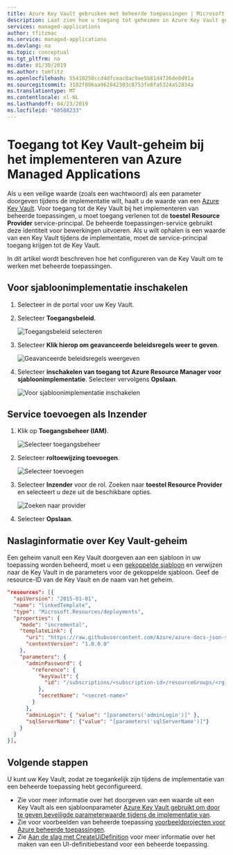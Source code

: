 ```yaml
---
title: Azure Key Vault gebruiken met beheerde toepassingen | Microsoft Docs
description: Laat zien hoe u toegang tot geheimen in Azure Key Vault gebruiken bij het implementeren van beheerde toepassingen
services: managed-applications
author: tfitzmac
ms.service: managed-applications
ms.devlang: na
ms.topic: conceptual
ms.tgt_pltfrm: na
ms.date: 01/30/2019
ms.author: tomfitz
ms.openlocfilehash: 55410250ccd4dfceac8ac9ae5b81d4736de0d91a
ms.sourcegitcommit: 3102f886aa962842303c8753fe8fa5324a52834a
ms.translationtype: MT
ms.contentlocale: nl-NL
ms.lasthandoff: 04/23/2019
ms.locfileid: "60588233"
---
```

# <a name="access-key-vault-secret-when-deploying-azure-managed-applications"></a>Toegang tot Key Vault-geheim bij het implementeren van Azure Managed Applications

Als u een veilige waarde (zoals een wachtwoord) als een parameter doorgeven tijdens de implementatie wilt, haalt u de waarde van een [Azure Key Vault](../key-vault/key-vault-whatis.md). Voor toegang tot de Key Vault bij het implementeren van beheerde toepassingen, u moet toegang verlenen tot de **toestel Resource Provider** service-principal. De beheerde toepassingen-service gebruikt deze identiteit voor bewerkingen uitvoeren. Als u wilt ophalen is een waarde van een Key Vault tijdens de implementatie, moet de service-principal toegang krijgen tot de Key Vault.

In dit artikel wordt beschreven hoe het configureren van de Key Vault om te werken met beheerde toepassingen.

## <a name="enable-template-deployment"></a>Voor sjabloonimplementatie inschakelen

1. Selecteer in de portal voor uw Key Vault.

1. Selecteer **Toegangsbeleid**.   

   ![Toegangsbeleid selecteren](./media/key-vault-access/select-access-policies.png)

1. Selecteer **Klik hierop om geavanceerde beleidsregels weer te geven**.

   ![Geavanceerde beleidsregels weergeven](./media/key-vault-access/advanced.png)

1. Selecteer **inschakelen van toegang tot Azure Resource Manager voor sjabloonimplementatie**. Selecteer vervolgens **Opslaan**.

   ![Voor sjabloonimplementatie inschakelen](./media/key-vault-access/enable-template.png)

## <a name="add-service-as-contributor"></a>Service toevoegen als Inzender

1. Klik op **Toegangsbeheer (IAM)**.

   ![Selecteer toegangsbeheer](./media/key-vault-access/access-control.png)

1. Selecteer **roltoewijzing toevoegen**.

   ![Selecteer toevoegen](./media/key-vault-access/add-access-control.png)

1. Selecteer **Inzender** voor de rol. Zoeken naar **toestel Resource Provider** en selecteert u deze uit de beschikbare opties.

   ![Zoeken naar provider](./media/key-vault-access/search-provider.png)

1. Selecteer **Opslaan**.

## <a name="reference-key-vault-secret"></a>Naslaginformatie over Key Vault-geheim

Een geheim vanuit een Key Vault doorgeven aan een sjabloon in uw toepassing worden beheerd, moet u een [gekoppelde sjabloon](../azure-resource-manager/resource-group-linked-templates.md) en verwijzen naar de Key Vault in de parameters voor de gekoppelde sjabloon. Geef de resource-ID van de Key Vault en de naam van het geheim.

```json
"resources": [{
  "apiVersion": "2015-01-01",
  "name": "linkedTemplate",
  "type": "Microsoft.Resources/deployments",
  "properties": {
    "mode": "incremental",
    "templateLink": {
      "uri": "https://raw.githubusercontent.com/Azure/azure-docs-json-samples/master/azure-resource-manager/keyvaultparameter/sqlserver.json",
      "contentVersion": "1.0.0.0"
    },
    "parameters": {
      "adminPassword": {
        "reference": {
          "keyVault": {
            "id": "/subscriptions/<subscription-id>/resourceGroups/<rg-name>/providers/Microsoft.KeyVault/vaults/<key-vault-name>"
          },
          "secretName": "<secret-name>"
        }
      },
      "adminLogin": { "value": "[parameters('adminLogin')]" },
      "sqlServerName": {"value": "[parameters('sqlServerName')]"}
    }
  }
}],
```

## <a name="next-steps"></a>Volgende stappen

U kunt uw Key Vault, zodat ze toegankelijk zijn tijdens de implementatie van een beheerde toepassing hebt geconfigureerd.

* Zie voor meer informatie over het doorgeven van een waarde uit een Key Vault als een sjabloonparameter [Azure Key Vault gebruikt om door te geven beveiligde parameterwaarde tijdens de implementatie van](../azure-resource-manager/resource-manager-keyvault-parameter.md).
* Zie voor voorbeelden van beheerde toepassing [voorbeeldprojecten voor Azure beheerde toepassingen](sample-projects.md).
* Zie [Aan de slag met CreateUiDefinition](create-uidefinition-overview.md) voor meer informatie over het maken van een UI-definitiebestand voor een beheerde toepassing.